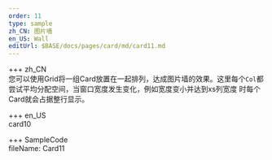 ```yaml
---   
order: 11
type: sample  
zh_CN: 图片墙
en_US: Wall
editUrl: $BASE/docs/pages/card/md/card11.md
---      
```


+++ zh_CN   
您可以使用Grid将一组Card放置在一起排列，达成图片墙的效果。这里每个<Code>Col</Code>都尝试平均分配空间，当窗口宽度发生变化，例如宽度变小并达到xs列宽度
    时每个Card就会占据整行显示。
    
    
+++ en_US   
card10

+++ SampleCode  
fileName: Card11
